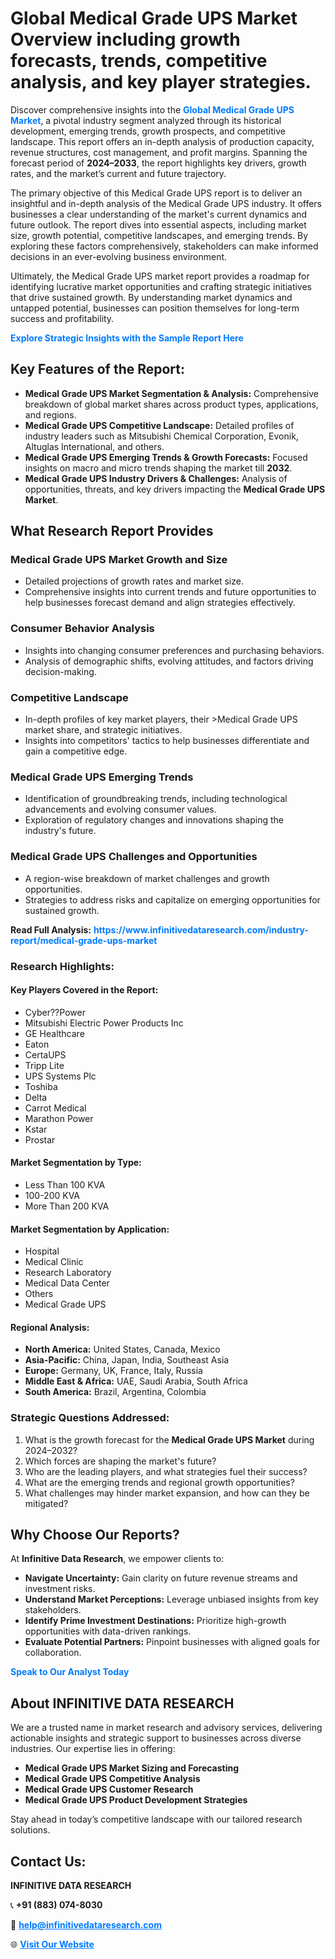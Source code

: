 <h1>Global Medical Grade UPS Market Overview including growth forecasts, trends, competitive analysis, and key player strategies.</h1>
<p>
Discover comprehensive insights into the 
<a href="https://www.infinitivedataresearch.com/industry-report/medical-grade-ups-market" rel="dofollow" style="color: #007BFF; text-decoration: none;"><strong>Global Medical Grade UPS Market</strong></a>, a pivotal industry segment analyzed through its historical development, emerging trends, growth prospects, and competitive landscape. This report offers an in-depth analysis of production capacity, revenue structures, cost management, and profit margins. Spanning the forecast period of <strong>2024–2033</strong>, the report highlights key drivers, growth rates, and the market’s current and future trajectory.
</p>
<p>
The primary objective of this Medical Grade UPS report is to deliver an insightful and in-depth analysis of the Medical Grade UPS industry. It offers businesses a clear understanding of the market's current dynamics and future outlook. The report dives into essential aspects, including market size, growth potential, competitive landscapes, and emerging trends. By exploring these factors comprehensively, stakeholders can make informed decisions in an ever-evolving business environment.
</p>
<p>
Ultimately, the Medical Grade UPS market report provides a roadmap for identifying lucrative market opportunities and crafting strategic initiatives that drive sustained growth. By understanding market dynamics and untapped potential, businesses can position themselves for long-term success and profitability.
</p>
<p>
<a href="https://www.infinitivedataresearch.com/request-sample/reportId=102941" style="color: #007BFF; text-decoration: none;"><strong>Explore Strategic Insights with the Sample Report Here</strong></a>
</p>

<h2>Key Features of the Report:</h2>
<ul>
<li><strong>Medical Grade UPS Market Segmentation & Analysis:</strong> Comprehensive breakdown of global market shares across product types, applications, and regions.</li>
<li><strong>Medical Grade UPS Competitive Landscape:</strong> Detailed profiles of industry leaders such as Mitsubishi Chemical Corporation, Evonik, Altuglas International, and others.</li>
<li><strong>Medical Grade UPS Emerging Trends & Growth Forecasts:</strong> Focused insights on macro and micro trends shaping the market till <strong>2032</strong>.</li>
<li><strong>Medical Grade UPS Industry Drivers & Challenges:</strong> Analysis of opportunities, threats, and key drivers impacting the <strong>Medical Grade UPS Market</strong>.</li>
</ul>

<h2>What Research Report Provides</h2>
<h3>Medical Grade UPS Market Growth and Size</h3>
<ul>
<li>Detailed projections of growth rates and market size.</li>
<li>Comprehensive insights into current trends and future opportunities to help businesses forecast demand and align strategies effectively.</li>
</ul>

<h3>Consumer Behavior Analysis</h3>
<ul>
<li>Insights into changing consumer preferences and purchasing behaviors.</li>
<li>Analysis of demographic shifts, evolving attitudes, and factors driving decision-making.</li>
</ul>

<h3>Competitive Landscape</h3>
<ul>
<li>In-depth profiles of key market players, their >Medical Grade UPS market share, and strategic initiatives.</li>
<li>Insights into competitors' tactics to help businesses differentiate and gain a competitive edge.</li>
</ul>

<h3>Medical Grade UPS Emerging Trends</h3>
<ul>
<li>Identification of groundbreaking trends, including technological advancements and evolving consumer values.</li>
<li>Exploration of regulatory changes and innovations shaping the industry's future.</li>
</ul>

<h3>Medical Grade UPS Challenges and Opportunities</h3>
<ul>
<li>A region-wise breakdown of market challenges and growth opportunities.</li>
<li>Strategies to address risks and capitalize on emerging opportunities for sustained growth.</li>
</ul>
<p><strong>Read Full Analysis:</strong> <a href="https://www.infinitivedataresearch.com/industry-report/medical-grade-ups-market" rel="dofollow" style="color: #007BFF; text-decoration: none;"><strong>https://www.infinitivedataresearch.com/industry-report/medical-grade-ups-market</strong></a></p>
<h3>Research Highlights:</h3>
<h4>Key Players Covered in the Report:</h4>
<ul><li>Cyber??Power</li><li>Mitsubishi Electric Power Products Inc</li><li>GE Healthcare</li><li>Eaton</li><li>CertaUPS</li><li>Tripp Lite</li><li>UPS Systems Plc</li><li>Toshiba</li><li>Delta</li><li>Carrot Medical</li><li>Marathon Power</li><li>Kstar</li><li>Prostar</li></ul>
<h4>Market Segmentation by Type:</h4>
<ul><li>Less Than 100 KVA</li><li>100-200 KVA</li><li>More Than 200 KVA</li></ul>
<h4>Market Segmentation by Application:</h4>
<ul><li>Hospital</li><li>Medical Clinic</li><li>Research Laboratory</li><li>Medical Data Center</li><li>Others</li><li>Medical Grade UPS</li></ul>

<h4>Regional Analysis:</h4>
<ul>
<li><strong>North America:</strong> United States, Canada, Mexico</li>
<li><strong>Asia-Pacific:</strong> China, Japan, India, Southeast Asia</li>
<li><strong>Europe:</strong> Germany, UK, France, Italy, Russia</li>
<li><strong>Middle East & Africa:</strong> UAE, Saudi Arabia, South Africa</li>
<li><strong>South America:</strong> Brazil, Argentina, Colombia</li>
</ul>

<h3>Strategic Questions Addressed:</h3>
<ol>
<li>What is the growth forecast for the <strong>Medical Grade UPS Market</strong> during 2024–2032?</li>
<li>Which forces are shaping the market's future?</li>
<li>Who are the leading players, and what strategies fuel their success?</li>
<li>What are the emerging trends and regional growth opportunities?</li>
<li>What challenges may hinder market expansion, and how can they be mitigated?</li>
</ol>

<h2>Why Choose Our Reports?</h2>
<p>At <strong>Infinitive Data Research</strong>, we empower clients to:</p>
<ul>
<li><strong>Navigate Uncertainty:</strong> Gain clarity on future revenue streams and investment risks.</li>
<li><strong>Understand Market Perceptions:</strong> Leverage unbiased insights from key stakeholders.</li>
<li><strong>Identify Prime Investment Destinations:</strong> Prioritize high-growth opportunities with data-driven rankings.</li>
<li><strong>Evaluate Potential Partners:</strong> Pinpoint businesses with aligned goals for collaboration.</li>
</ul>
<p><a href="https://www.infinitivedataresearch.com/industry-report/medical-grade-ups-market" rel="dofollow" style="color: #007BFF; text-decoration: none;"><strong>Speak to Our Analyst Today</strong></a></p>

<h2>About INFINITIVE DATA RESEARCH</h2>
<p>We are a trusted name in market research and advisory services, delivering actionable insights and strategic support to businesses across diverse industries. Our expertise lies in offering:</p>
<ul>
<li><strong>Medical Grade UPS Market Sizing and Forecasting</strong></li>
<li><strong>Medical Grade UPS Competitive Analysis</strong></li>
<li><strong>Medical Grade UPS Customer Research</strong></li>
<li><strong>Medical Grade UPS Product Development Strategies</strong></li>
</ul>
<p>Stay ahead in today’s competitive landscape with our tailored research solutions.</p>

<h2>Contact Us:</h2>
<p><strong>INFINITIVE DATA RESEARCH</strong></p>
<p>📞 <strong>+91 (883) 074-8030</strong></p>
<p>📧 <strong><a href="mailto:help@infinitivedataresearch.com" style="color: #007BFF;">help@infinitivedataresearch.com</a></strong></p>
<p>🌐 <strong><a href="https://www.infinitivedataresearch.com" rel="dofollow" style="color: #007BFF;">Visit Our Website</a></strong></p>